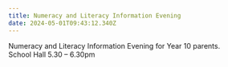 ```yaml
---
title: Numeracy and Literacy Information Evening
date: 2024-05-01T09:43:12.340Z
---
```

Numeracy and Literacy Information Evening for Year 10 parents.  
School Hall 5.30 – 6.30pm